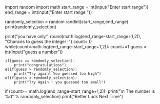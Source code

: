 import random
import math
start_range = int(input("Enter start range"))
end_range = int(input("Enter start range "))

randomly_selection = random.randint(start_range,end_range)
print(randomly_selection)

print("you have only",
      round(math.log(end_range-start_range+1,2)),
      "Chances to guess the integer !")
count= 0
while(count<math.log(end_range-start_range+1,2)):
    count+=1
    guess = int(input("guess a number"))

    if(guess == randomly_selection):
        print("congratulations")
    elif(guess > randomly_selection):
        print("Try again! You guessed too high")
    elif(guess < randomly_selection):
        print("Try Again ! you guessed too small")

if (count>= math.log(end_range-start_range+1,2)):
    print("\n The number is %d" % randomly_selection)
    print("Better Luck Next Time")
